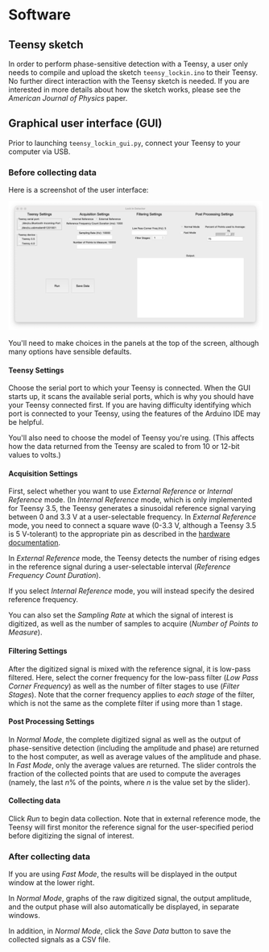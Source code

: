 # Software

## Teensy sketch

In order to perform phase-sensitive detection with a Teensy, a user only needs to compile and upload the sketch `teensy_lockin.ino` to their Teensy. No further direct interaction with the Teensy sketch is needed. If you are interested in more details about how the sketch works, please see the *American Journal of Physics* paper.

## Graphical user interface (GUI)

Prior to launching `teensy_lockin_gui.py`, connect your Teensy to your computer via USB.

### Before collecting data

Here is a screenshot of the user interface:

![Screenshot of graphical user interface](./img/gui_screenshot.png)

You'll need to make choices in the panels at the top of the screen, although many options have sensible defaults.

#### Teensy Settings

Choose the serial port to which your Teensy is connected. When the GUI starts up, it scans the available serial ports, which is why you should have your Teensy connected first. If you are having difficulty identifying which port is connected to your Teensy, using the features of the Arduino IDE may be helpful.

You'll also need to choose the model of Teensy you're using. (This affects how the data returned from the Teensy are scaled to from 10 or 12-bit values to volts.)

#### Acquisition Settings

First, select whether you want to use *External Reference* or *Internal Reference* mode. (In *Internal Reference* mode, which is only implemented for Teensy 3.5, the Teensy generates a sinusoidal reference signal varying between 0 and 3.3 V at a user-selectable frequency. In *External Reference* mode, you need to connect a square wave (0-3.3 V, although a Teensy 3.5 is 5 V-tolerant) to the appropriate pin as described in the [hardware documentation](./hardware.md).

In *External Reference* mode, the Teensy detects the number of rising edges in the reference signal during a user-selectable interval (*Reference Frequency Count Duration*).

If you select *Internal Reference* mode, you will instead specify the desired reference frequency.

You can also set the *Sampling Rate* at which the signal of interest is digitized, as well as the number of samples to acquire (*Number of Points to Measure*).

#### Filtering Settings

After the digitized signal is mixed with the reference signal, it is low-pass filtered. Here, select the corner frequency for the low-pass filter (*Low Pass Corner Frequency*) as well as the number of filter stages to use (*Filter Stages*). Note that the corner frequency applies to *each stage* of the filter, which is not the same as the complete filter if using more than 1 stage.

#### Post Processing Settings

In *Normal Mode*, the complete digitized signal as well as the output of phase-sensitive detection (including the amplitude and phase) are returned to the host computer, as well as average values of the amplitude and phase. In *Fast Mode*, only the average values are returned. The slider controls the fraction of the collected points that are used to compute the averages (namely, the last *n*% of the points, where *n* is the value set by the slider).

#### Collecting data

Click *Run* to begin data collection. Note that in external reference mode, the Teensy will first monitor the reference signal for the user-specified period before digitizing the signal of interest.


### After collecting data

If you are using *Fast Mode*, the results will be displayed in the output window at the lower right.

In *Normal Mode*, graphs of the raw digitized signal, the output amplitude, and the output phase will also automatically be displayed, in separate windows.

In addition, in *Normal Mode*, click the *Save Data* button to save the collected signals as a CSV file.
